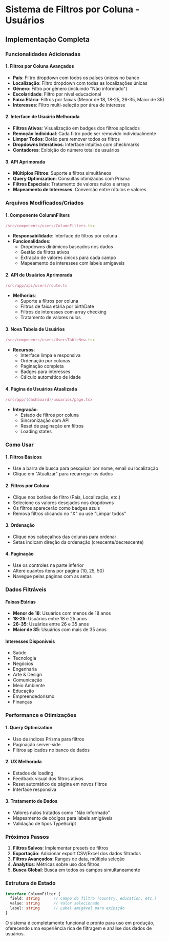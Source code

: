 # Sistema de Filtros por Coluna - Usuários

## Implementação Completa

### Funcionalidades Adicionadas

#### 1. **Filtros por Coluna Avançados**
- **País**: Filtro dropdown com todos os países únicos no banco
- **Localização**: Filtro dropdown com todas as localizações únicas
- **Gênero**: Filtro por gênero (incluindo "Não informado")
- **Escolaridade**: Filtro por nível educacional
- **Faixa Etária**: Filtros por faixas (Menor de 18, 18-25, 26-35, Maior de 35)
- **Interesses**: Filtro multi-seleção por área de interesse

#### 2. **Interface de Usuário Melhorada**
- **Filtros Ativos**: Visualização em badges dos filtros aplicados
- **Remoção Individual**: Cada filtro pode ser removido individualmente
- **Limpar Todos**: Botão para remover todos os filtros
- **Dropdowns Interativos**: Interface intuitiva com checkmarks
- **Contadores**: Exibição do número total de usuários

#### 3. **API Aprimorada**
- **Múltiplos Filtros**: Suporte a filtros simultâneos
- **Query Optimization**: Consultas otimizadas com Prisma
- **Filtros Especiais**: Tratamento de valores nulos e arrays
- **Mapeamento de Interesses**: Conversão entre rótulos e valores

### Arquivos Modificados/Criados

#### **1. Componente ColumnFilters**
```typescript
/src/components/users/ColumnFilters.tsx
```
- **Responsabilidade**: Interface de filtros por coluna
- **Funcionalidades**:
  - Dropdowns dinâmicos baseados nos dados
  - Gestão de filtros ativos
  - Extração de valores únicos para cada campo
  - Mapeamento de interesses com labels amigáveis

#### **2. API de Usuários Aprimorada**
```typescript
/src/app/api/users/route.ts
```
- **Melhorias**:
  - Suporte a filtros por coluna
  - Filtros de faixa etária por birthDate
  - Filtros de interesses com array checking
  - Tratamento de valores nulos

#### **3. Nova Tabela de Usuários**
```typescript
/src/components/users/UsersTableNew.tsx
```
- **Recursos**:
  - Interface limpa e responsiva
  - Ordenação por colunas
  - Paginação completa
  - Badges para interesses
  - Cálculo automático de idade

#### **4. Página de Usuários Atualizada**
```typescript
/src/app/(dashboard)/usuarios/page.tsx
```
- **Integração**:
  - Estado de filtros por coluna
  - Sincronização com API
  - Reset de paginação em filtros
  - Loading states

### Como Usar

#### **1. Filtros Básicos**
- Use a barra de busca para pesquisar por nome, email ou localização
- Clique em "Atualizar" para recarregar os dados

#### **2. Filtros por Coluna**
- Clique nos botões de filtro (País, Localização, etc.)
- Selecione os valores desejados nos dropdowns
- Os filtros aparecerão como badges azuis
- Remova filtros clicando no "X" ou use "Limpar todos"

#### **3. Ordenação**
- Clique nos cabeçalhos das colunas para ordenar
- Setas indicam direção da ordenação (crescente/decrescente)

#### **4. Paginação**
- Use os controles na parte inferior
- Altere quantos itens por página (10, 25, 50)
- Navegue pelas páginas com as setas

### Dados Filtráveis

#### **Faixas Etárias**
- **Menor de 18**: Usuários com menos de 18 anos
- **18-25**: Usuários entre 18 e 25 anos
- **26-35**: Usuários entre 26 e 35 anos
- **Maior de 35**: Usuários com mais de 35 anos

#### **Interesses Disponíveis**
- Saúde
- Tecnologia
- Negócios
- Engenharia
- Arte & Design
- Comunicação
- Meio Ambiente
- Educação
- Empreendedorismo
- Finanças

### Performance e Otimizações

#### **1. Query Optimization**
- Uso de índices Prisma para filtros
- Paginação server-side
- Filtros aplicados no banco de dados

#### **2. UX Melhorada**
- Estados de loading
- Feedback visual dos filtros ativos
- Reset automático de página em novos filtros
- Interface responsiva

#### **3. Tratamento de Dados**
- Valores nulos tratados como "Não informado"
- Mapeamento de códigos para labels amigáveis
- Validação de tipos TypeScript

### Próximos Passos

1. **Filtros Salvos**: Implementar presets de filtros
2. **Exportação**: Adicionar export CSV/Excel dos dados filtrados
3. **Filtros Avançados**: Ranges de data, múltipla seleção
4. **Analytics**: Métricas sobre uso dos filtros
5. **Busca Global**: Busca em todos os campos simultaneamente

### Estrutura de Estado

```typescript
interface ColumnFilter {
  field: string      // Campo do filtro (country, education, etc.)
  value: string      // Valor selecionado
  label: string      // Label amigável para exibição
}
```

O sistema é completamente funcional e pronto para uso em produção, oferecendo uma experiência rica de filtragem e análise dos dados de usuários.
